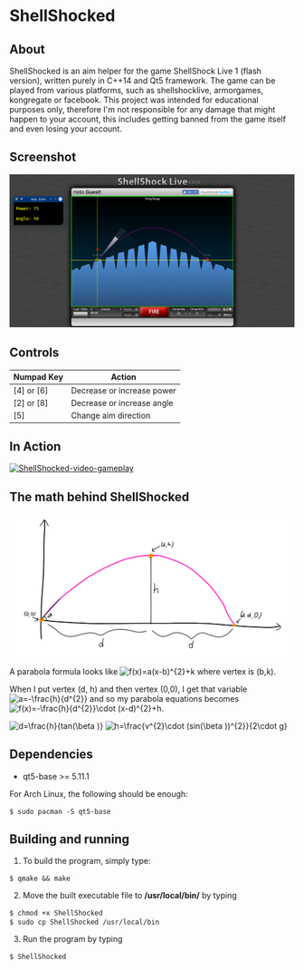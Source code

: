 # ShellShocked

## About

ShellShocked is an aim helper for the game ShellShock Live 1 (flash version), written purely in C++14 and Qt5 framework. The game can be played from various platforms, such as shellshocklive, armorgames, kongregate or facebook. This project was intended for educational purposes only, therefore I'm not responsible for any damage that might happen to your account, this includes getting banned from the game itself and even losing your account.

## Screenshot

![ShellShocked-screenshot-01](/img/preview.png)

## Controls

| Numpad Key                     | Action                        |
| ------------------------------ | ----------------------------- |
| [4] or [6]                     | Decrease or increase power  |
| [2] or [8]                     | Decrease or increase angle  |
| [5]                            | Change aim direction          |

## In Action

[![ShellShocked-video-gameplay](https://i.imgur.com/SXnQS7H.png)](https://www.youtube.com/watch?v=Y8vYkNeAsbE)

## The math behind ShellShocked

![ShellShocked-parabola](/img/parabola_graph.png)

A parabola formula looks like <img src="http://latex.codecogs.com/gif.latex?f(x)=a(x-b)^{2}&plus;k" title="f(x)=a(x-b)^{2}+k" /> where vertex is (b,k).

When I put vertex (d, h) and then vertex (0,0), I get that variable <img src="http://latex.codecogs.com/gif.latex?a=-\frac{h}{d^{2}}" title="a=-\frac{h}{d^{2}}" /> and so my parabola equations becomes
<img src="http://latex.codecogs.com/gif.latex?f(x)=-\frac{h}{d^{2}}\cdot&space;(x-d)^{2}&plus;h" title="f(x)=-\frac{h}{d^{2}}\cdot (x-d)^{2}+h" />.

<img src="http://latex.codecogs.com/gif.latex?d=\frac{h}{tan(\beta&space;)}" title="d=\frac{h}{tan(\beta )}" />

<img src="http://latex.codecogs.com/gif.latex?h=\frac{v^{2}\cdot&space;(sin(\beta&space;))^{2}}{2\cdot&space;g}" title="h=\frac{v^{2}\cdot (sin(\beta ))^{2}}{2\cdot g}" />

## Dependencies

* qt5-base >= 5.11.1

For Arch Linux, the following should be enough:

	$ sudo pacman -S qt5-base

## Building and running

1. To build the program, simply type:

```
$ qmake && make
```
	
2. Move the built executable file to <b>/usr/local/bin/</b> by typing
```
$ chmod +x ShellShocked
$ sudo cp ShellShocked /usr/local/bin
```
3. Run the program by typing
```
$ ShellShocked
```
